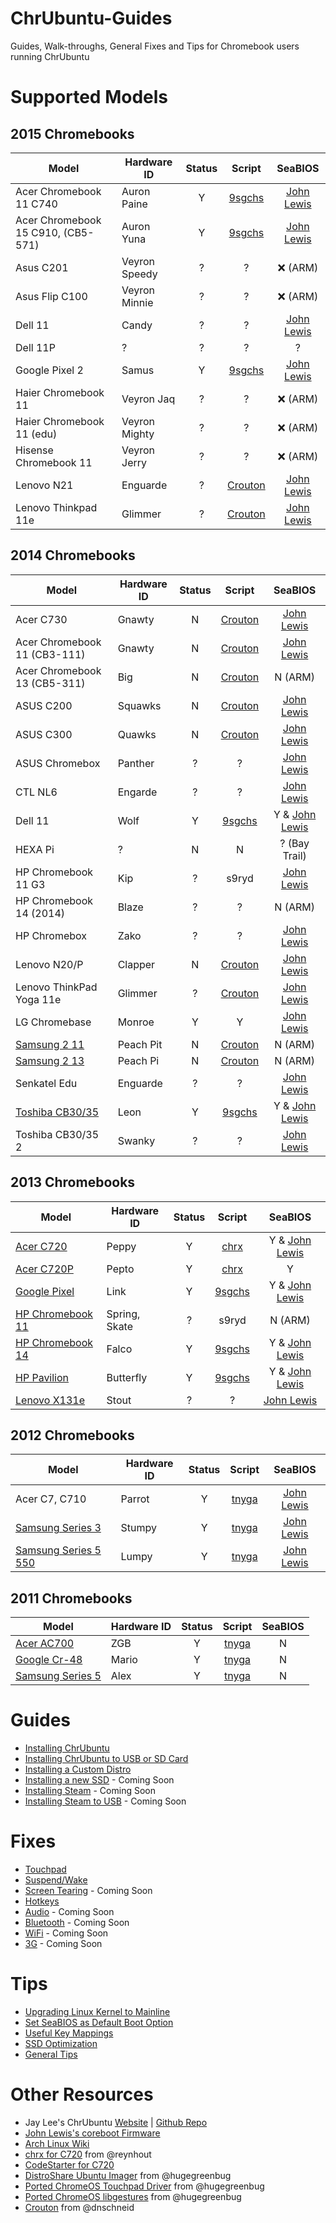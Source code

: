 # ChrUbuntu-Guides
Guides, Walk-throughs, General Fixes and Tips for Chromebook users running ChrUbuntu

# Supported Models

## 2015 Chromebooks
Model|Hardware ID|Status|Script|SeaBIOS
-----|-----------|:----:|:----:|:-----:
Acer Chromebook 11 C740|Auron Paine|Y|[9sgchs](http://goo.gl/7bUocb)|[John Lewis](http://goo.gl/K8D3MO)|
Acer Chromebook 15 C910, (CB5-571)|Auron Yuna|Y|[9sgchs](http://goo.gl/7bUocb)|[John Lewis](http://goo.gl/K8D3MO)|
Asus C201|Veyron Speedy|?|?|:x: (ARM)|
Asus Flip C100|Veyron Minnie|?|?|:x: (ARM)|
Dell 11|Candy|?|?|[John Lewis](http://goo.gl/K8D3MO)|
Dell 11P|?|?|?|?|
Google Pixel 2|Samus|Y|[9sgchs](http://goo.gl/7bUocb)|[John Lewis](http://goo.gl/K8D3MO)|
Haier Chromebook 11|Veyron Jaq|?|?|:x: (ARM)|
Haier Chromebook 11 (edu)|Veyron Mighty|?|?|:x: (ARM)|
Hisense Chromebook 11|Veyron Jerry|?|?|:x: (ARM)|
Lenovo N21|Enguarde|?|[Crouton](https://github.com/dnschneid/crouton)|[John Lewis](http://goo.gl/K8D3MO)|
Lenovo Thinkpad 11e|Glimmer|?|[Crouton](https://github.com/dnschneid/crouton)|[John Lewis](http://goo.gl/K8D3MO)|

## 2014 Chromebooks
Model|Hardware ID|Status|Script|SeaBIOS
-----|-----------|:----:|:----:|:-----:
Acer C730|Gnawty|N|[Crouton](https://github.com/dnschneid/crouton)|[John Lewis](http://goo.gl/K8D3MO)|
Acer Chromebook 11 (CB3-111)|Gnawty|N|[Crouton](https://github.com/dnschneid/crouton)|[John Lewis](http://goo.gl/K8D3MO)|
Acer Chromebook 13 (CB5-311)|Big|N|[Crouton](https://github.com/dnschneid/crouton)|N (ARM)|
ASUS C200|Squawks|N|[Crouton](https://github.com/dnschneid/crouton)|[John Lewis](http://goo.gl/K8D3MO)|
ASUS C300|Quawks|N|[Crouton](https://github.com/dnschneid/crouton)|[John Lewis](http://goo.gl/K8D3MO)|
ASUS Chromebox|Panther|?|?|[John Lewis](http://goo.gl/K8D3MO)|
CTL NL6|Engarde|?|?|[John Lewis](http://goo.gl/K8D3MO)|
Dell 11|Wolf|Y|[9sgchs](http://goo.gl/7bUocb)|Y & [John Lewis](http://goo.gl/K8D3MO)|
HEXA Pi|?|N|N|? (Bay Trail)|
HP Chromebook 11 G3|Kip|?|s9ryd|[John Lewis](http://goo.gl/K8D3MO)|
HP Chromebook 14 (2014)|Blaze|?|?|N (ARM)|
HP Chromebox|Zako|?|?|[John Lewis](http://goo.gl/K8D3MO)|
Lenovo N20/P|Clapper|N|[Crouton](https://github.com/dnschneid/crouton)|[John Lewis](http://goo.gl/K8D3MO)|
Lenovo ThinkPad Yoga 11e|Glimmer|?|[Crouton](https://github.com/dnschneid/crouton)|[John Lewis](http://goo.gl/K8D3MO)|
LG Chromebase|Monroe|Y|Y|[John Lewis](http://goo.gl/K8D3MO)|
[Samsung 2 11](http://goo.gl/oSCOKd)|Peach Pit|N|[Crouton](https://github.com/dnschneid/crouton)|N (ARM)|
[Samsung 2 13](http://goo.gl/oSCOKd)|Peach Pi|N|[Crouton](https://github.com/dnschneid/crouton)|N (ARM)|
Senkatel Edu|Enguarde|?|?|[John Lewis](http://goo.gl/K8D3MO)|
[Toshiba CB30/35](http://goo.gl/nCIzN9)|Leon|Y|[9sgchs](http://goo.gl/7bUocb)|Y & [John Lewis](http://goo.gl/K8D3MO)|
Toshiba CB30/35 2|Swanky|?|?|[John Lewis](http://goo.gl/K8D3MO)|

## 2013 Chromebooks
Model|Hardware ID|Status|Script|SeaBIOS
-----|-----------|:----:|:----:|:-----:
[Acer C720](http://goo.gl/UaWwyp)|Peppy|Y|[chrx](https://github.com/reynhout/chrx)|Y & [John Lewis](http://goo.gl/K8D3MO)|
[Acer C720P](http://goo.gl/UaWwyp)|Pepto|Y|[chrx](https://github.com/reynhout/chrx)|Y|
[Google Pixel](http://goo.gl/XbMUTc)|Link|Y|[9sgchs](http://goo.gl/7bUocb)|Y & [John Lewis](http://goo.gl/K8D3MO)|
[HP Chromebook 11](http://goo.gl/3V9jfn)|Spring, Skate|?|s9ryd|N (ARM)|
[HP Chromebook 14](http://goo.gl/K9EDwV)|Falco|Y|[9sgchs](http://goo.gl/7bUocb)|Y & [John Lewis](http://goo.gl/K8D3MO)|
[HP Pavilion](http://goo.gl/dhAbM7)|Butterfly|Y|[9sgchs](http://goo.gl/7bUocb)|Y & [John Lewis](http://goo.gl/K8D3MO)|
[Lenovo X131e](http://goo.gl/YB2m0s)|Stout|?|?|[John Lewis](http://goo.gl/K8D3MO)|

## 2012 Chromebooks
Model|Hardware ID|Status|Script|SeaBIOS
-----|-----------|:----:|:----:|:-----:
Acer C7, C710|Parrot|Y|[tnyga](http://goo.gl/7bUocb)|[John Lewis](http://goo.gl/K8D3MO)|
[Samsung Series 3](http://goo.gl/FwjFCM)|Stumpy|Y|[tnyga](http://goo.gl/7bUocb)|[John Lewis](http://goo.gl/K8D3MO)|
[Samsung Series 5 550](http://goo.gl/0RJXN4)|Lumpy|Y|[tnyga](http://goo.gl/7bUocb)|[John Lewis](http://goo.gl/K8D3MO)|

## 2011 Chromebooks
Model|Hardware ID|Status|Script|SeaBIOS
-----|-----------|:----:|:----:|:-----:
[Acer AC700](http://goo.gl/JL5cu3)|ZGB|Y|[tnyga](http://goo.gl/7bUocb)|N|
[Google Cr-48](http://goo.gl/Oc4l0I)|Mario|Y|[tnyga](http://goo.gl/7bUocb)|N|
[Samsung Series 5](http://goo.gl/2vaLvs)|Alex|Y|[tnyga](http://goo.gl/7bUocb)|N|

# Guides
* [Installing ChrUbuntu](https://github.com/iantrich/ChrUbuntu-Guides/blob/master/Guides/Installing%20ChrUbuntu.md)
* [Installing ChrUbuntu to USB or SD Card](https://github.com/iantrich/ChrUbuntu-Guides/blob/master/Guides/Installing%20ChrUbuntu%20to%20USB%20or%20SD%20Card.md)
* [Installing a Custom Distro](https://github.com/iantrich/ChrUbuntu-Guides/blob/master/Guides/Installing%20a%20custom%20distro.md)
* [Installing a new SSD](https://github.com/iantrich/ChrUbuntu-Guides/blob/master/Guides/Installing%20a%20new%20SSD.md) - Coming Soon
* [Installing Steam](https://github.com/iantrich/ChrUbuntu-Guides/blob/master/Guides/Installing%20Steam.md) - Coming Soon
* [Installing Steam to USB](https://github.com/iantrich/ChrUbuntu-Guides/blob/master/Guides/Installing%20Steam%20on%20USB.md) - Coming Soon

# Fixes
* [Touchpad](https://github.com/iantrich/ChrUbuntu-Guides/blob/master/Fixes/Touchpad.md)
* [Suspend/Wake](https://github.com/iantrich/ChrUbuntu-Guides/blob/master/Fixes/Suspend-Wake.md)
* [Screen Tearing](https://github.com/iantrich/ChrUbuntu-Guides/blob/master/Fixes/Screen%20Tearing.md) - Coming Soon
* [Hotkeys](https://github.com/iantrich/ChrUbuntu-Guides/blob/master/Fixes/Hotkeys.md)
* [Audio](https://github.com/iantrich/ChrUbuntu-Guides/blob/master/Fixes/Audio.md) - Coming Soon
* [Bluetooth](https://github.com/iantrich/ChrUbuntu-Guides/blob/master/Fixes/Bluetooth.md) - Coming Soon
* [WiFi](https://github.com/iantrich/ChrUbuntu-Guides/blob/master/Fixes/WiFi.md) - Coming Soon
* [3G](https://github.com/iantrich/ChrUbuntu-Guides/blob/master/Fixes/3G.md) - Coming Soon

# Tips
* [Upgrading Linux Kernel to Mainline](https://github.com/iantrich/ChrUbuntu-Guides/blob/master/Tips/Upgrading%20Kernel%20to%20Mainline.md)
* [Set SeaBIOS as Default Boot Option](https://github.com/iantrich/ChrUbuntu-Guides/blob/master/Tips/Linux-SeaBIOS%20as%20Default%20Boot%20Option.md)
* [Useful Key Mappings](https://github.com/iantrich/ChrUbuntu-Guides/blob/master/Tips/Useful%20Key%20Mappings.md)
* [SSD Optimization](https://github.com/iantrich/ChrUbuntu-Guides/blob/master/Tips/SSD%20Optimization.md)
* [General Tips](https://github.com/iantrich/ChrUbuntu-Guides/blob/master/Tips/General%20Tips.md)

# Other Resources
* Jay Lee's ChrUbuntu [Website](http://chromeos-cr48.blogspot.com) | [Github Repo](https://github.com/jay0lee/chrubuntu-script)
* [John Lewis's coreboot Firmware](https://johnlewis.ie/custom-chromebook-firmware/rom-download/)
* [Arch Linux Wiki](https://wiki.archlinux.org/index.php/Chromebook)
* [chrx for C720](https://github.com/reynhout/chrx) from @reynhout
* [CodeStarter for C720](https://github.com/codestarterorg/ubuntu-chromebook-installer)
* [DistroShare Ubuntu Imager](https://github.com/Distroshare/distroshare-ubuntu-imager) from @hugegreenbug
* [Ported ChromeOS Touchpad Driver](https://github.com/hugegreenbug/xf86-input-cmt) from @hugegreenbug
* [Ported ChromeOS libgestures](https://github.com/hugegreenbug/libgestures) from @hugegreenbug
* [Crouton](https://github.com/dnschneid/crouton) from @dnschneid

